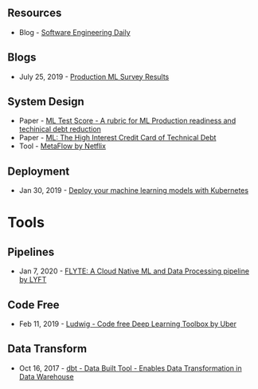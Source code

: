 ## Resources
- Blog - [Software Engineering Daily](https://softwareengineeringdaily.com/)

## Blogs
- July 25, 2019 - [Production ML Survey Results](https://www.ethanrosenthal.com/2019/07/25/production-ml-survey/)

## System Design
- Paper - [ML Test Score - A rubric for ML Production readiness and techinical debt reduction](https://research.google/pubs/pub46555/)
- Paper - [ML: The High Interest Credit Card of Technical Debt](https://research.google/pubs/pub43146/)
- Tool - [MetaFlow by Netflix](https://metaflow.org/)

## Deployment
- Jan 30, 2019 - [Deploy your machine learning models with Kubernetes](https://cnvrg.io/deploy-models-with-kubernetes/)

# Tools

## Pipelines
- Jan 7, 2020 - [FLYTE: A Cloud Native ML and Data Processing pipeline by LYFT](https://eng.lyft.com/introducing-flyte-cloud-native-machine-learning-and-data-processing-platform-fb2bb3046a59)


## Code Free
- Feb 11, 2019 - [Ludwig - Code free Deep Learning Toolbox by Uber](https://eng.uber.com/introducing-ludwig/)

## Data Transform
- Oct 16, 2017 - [dbt - Data Built Tool - Enables Data Transformation in Data Warehouse](https://blog.getdbt.com/what--exactly--is-dbt-/)
